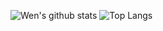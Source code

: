 ![Wen's github stats](https://github-readme-stats.vercel.app/api?username=happy9990929&rank_icon=github&hide=Stars)
![Top Langs](https://github-readme-stats.vercel.app/api/top-langs/?username=happy9990929&layout=compact&hide=HTML)

